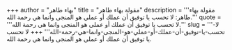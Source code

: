 +++
author = "بهاء طاهر"
title = "مقولة بهاء طاهر"
description = '''مقولة بهاء طاهر: لا تحسب يا توفيق أن عملك أو عملي هو المنجى وانما هي رحمة الله.'''
quote = '''لا تحسب يا توفيق أن عملك أو عملي هو المنجى وانما هي رحمة الله.'''
slug = '''لا-تحسب-يا-توفيق-أن-عملك-أو-عملي-هو-المنجى-وانما-هي-رحمة-الله'''
+++
لا تحسب يا توفيق أن عملك أو عملي هو المنجى وانما هي رحمة الله.
